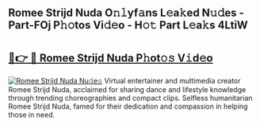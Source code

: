 ## Romee Strijd Nuda O𝚗𝚕yf𝚊ns L𝚎a𝚔ed N𝚞𝚍es - Part-FOj P𝚑𝚘tos Vi𝚍𝚎o - H𝚘𝚝 Part L𝚎a𝚔s 4LtiW

# <h2><a href="http://kfe15j.oniu.top/?m=Romee+Strijd+Nuda">🔗👉 🔴 Romee Strijd Nuda P𝚑ot𝚘𝚜 V𝚒d𝚎o</a></h2>

[![Romee Strijd Nuda Nu𝚍e𝚜](https://i.imgur.com/0qMVB7G.gif)](http://kfe15j.oniu.top/?m=Romee+Strijd+Nuda)
Virtual entertainer and multimedia creator Romee Strijd Nuda, acclaimed for sharing dance and lifestyle knowledge through trending choreographies and compact clips. Selfless humanitarian Romee Strijd Nuda, famed for their dedication and compassion in helping those in need.  
